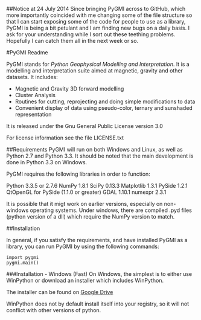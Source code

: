 ##Notice at 24 July 2014
Since bringing PyGMI across to GitHub, which more importantly coincided with me changing some of the file structure so that I can start exposing some of the code for people to use as a library, PyGMI is being a bit petulant and I am finding new bugs on a daily basis. I ask for your understanding while I sort out these teething problems. Hopefully I can catch them all in the next week or so.


#PyGMI Readme

PyGMI stands for *Python Geophysical Modelling and Interpretation*. It is a modelling and interpretation suite aimed at magnetic, gravity and other datasets. It includes:
* Magnetic and Gravity 3D forward modelling
* Cluster Analysis
* Routines for cutting, reprojecting and doing simple modifications to data
* Convenient display of data using pseudo-color, ternary and sunshaded representation

It is released under the Gnu General Public License version 3.0

For license information see the file LICENSE.txt

##Requirements
PyGMI will run on both Windows and Linux, as well as Python 2.7 and Python 3.3. 
It should be noted that the main development is done in Python 3.3 on Windows.

PyGMI requires the following libraries in order to function:

Python 3.3.5 or 2.7.6
NumPy 1.8.1
SciPy 0.13.3
Matplotlib 1.3.1
PySide 1.2.1
QtOpenGL for PySide (1.1.0 or greater)
GDAL 1.10.1
numexpr 2.3.1

It is possible that it migt work on earlier versions, especially on non-windows operating systems. Under windows, there are compiled .pyd files (python version of a dll) which require the NumPy version to match.

##Installation

In general, if you satisfy the requirements, and have installed PyGMI as a library, you can run PyGMI by using the following commands:

	import pygmi
	pygmi.main()

###Installation - Windows (Fast)
On Windows, the simplest is to either use WinPython or download an installer which includes WinPython.

The installer can be found on [Google Drive](https://209f493642c7e79b2a878320662bfff73a2946cf.googledrive.com/host/0B6BP_95afhWzN01tZzh5VG1aNk0/)

WinPython does not by default install itself into your registry, so it will not conflict with other versions of python.
